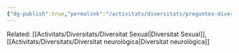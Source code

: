 ```yaml
---
{"dg-publish":true,"permalink":"/activitats/diversitats/preguntes-diversitats/poligamia-poliamor/"}
---
```


Related: [[Activitats/Diversitats/Diversitat Sexual\|Diversitat Sexual]], [[Activitats/Diversitats/Diversitat neurològica\|Diversitat neurològica]]